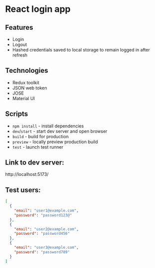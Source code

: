 # React login app

## Features

- Login
- Logout
- Hashed credentials saved to local storage to remain logged in after refresh

## Technologies

- Redux toolkit
- JSON web token
- JOSE
- Material UI

## Scripts

- `npm install` - install dependencies
- `dev`/`start` - start dev server and open browser
- `build` - build for production
- `preview` - locally preview production build
- `test` - launch test runner

## Link to dev server:

http://localhost:5173/

## Test users:

```json
[
  {
    "email": "user1@example.com",
    "password": "password123@"
  },
  {
    "email": "user2@example.com",
    "password": "password456"
  },
  {
    "email": "user3@example.com",
    "password": "password789"
  }
]
```
